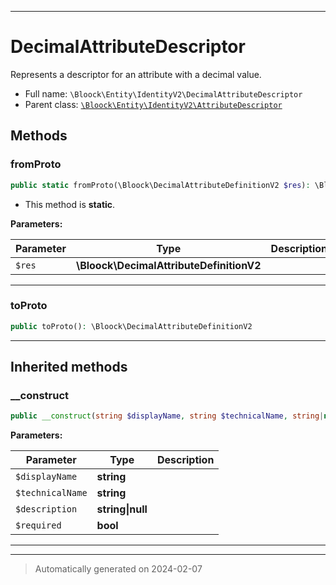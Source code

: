 ***

# DecimalAttributeDescriptor

Represents a descriptor for an attribute with a decimal value.



* Full name: `\Bloock\Entity\IdentityV2\DecimalAttributeDescriptor`
* Parent class: [`\Bloock\Entity\IdentityV2\AttributeDescriptor`](./AttributeDescriptor.md)




## Methods


### fromProto



```php
public static fromProto(\Bloock\DecimalAttributeDefinitionV2 $res): \Bloock\Entity\IdentityV2\DecimalAttributeDescriptor
```



* This method is **static**.




**Parameters:**

| Parameter | Type | Description |
|-----------|------|-------------|
| `$res` | **\Bloock\DecimalAttributeDefinitionV2** |  |





***

### toProto



```php
public toProto(): \Bloock\DecimalAttributeDefinitionV2
```












***


## Inherited methods


### __construct



```php
public __construct(string $displayName, string $technicalName, string|null $description, bool $required): mixed
```








**Parameters:**

| Parameter | Type | Description |
|-----------|------|-------------|
| `$displayName` | **string** |  |
| `$technicalName` | **string** |  |
| `$description` | **string&#124;null** |  |
| `$required` | **bool** |  |





***


***
> Automatically generated on 2024-02-07
